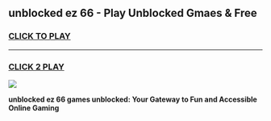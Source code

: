 
## unblocked ez 66 - Play Unblocked Gmaes & Free
<h3>
<a href="https://news.freeplayer.one?title=unblocked_ez_66&ref=23F">CLICK TO PLAY</a></h3>
<hr>

<h3>
<a href="https://news.freeplayer.one?title=unblocked_ez_66&ref=23F">CLICK 2 PLAY</a>
  
</h3>

<a href="https://news.freeplayer.one?title=unblocked_ez_66&ref=23F/"><img src="https://clearcache.store/games.png"></a>


**unblocked ez 66 games unblocked: Your Gateway to Fun and Accessible Online Gaming**
